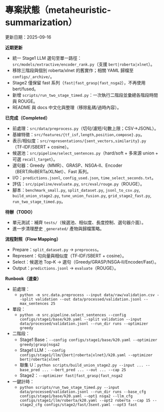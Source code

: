 ﻿# 專案狀態（metaheuristic-summarization）

更新日期：2025-09-16

**近期更新**
- 統一 Stage1 LLM 選句至單一路徑：`src/models/extractive/encoder_rank.py`（支援 `bert|roberta|xlnet`）。
- 移除三階段與個別 roberta/xlnet 的舊實作；相關 YAML 歸檔至 `configs/_archive/`。
- Stage2 僅保留 fast 系列（`fast|fast_grasp|fast_nsga2`），不再使用 bert/fused。
- 新增 `scripts/run_two_stage_timed.py`：一次執行二階段並彙總各階段時間與 ROUGE。
- README 與 docs 中文化與整理（移除亂碼/過時內容）。

**已完成（Completed）**
- 前處理：`src/data/preprocess.py`（切句/濾短/句數上限；CSV→JSONL）。
- 基線特徵：`src/features/{tf_isf,length,position,compose}.py`。
- 表示/相似度：`src/representations/{sent_vectors,similarity}.py`（TF‑IDF/SBERT + cosine）。
- 候選池：`src/pipeline/select_sentences.py`（hard/soft + 多來源 union + 可選 `recall_target`）。
- 選句器：Greedy（MMR）、GRASP、NSGA‑II、Encoder（BERT/RoBERTa/XLNet）、Fast 系列。
- I/O：`predictions.jsonl`, `config_used.json`, `time_select_seconds.txt`。
- 評估：`src/pipeline/evaluate.py`, `src/eval/rouge.py`（ROUGE）。
- 腳本：`benchmark_small.py`, `split_dataset.py`, `jsonl_to_csv.py`, `build_union_stage2.py`, `tune_union_fusion.py`, `grid_stage2_fast.py`, `run_two_stage_timed.py`。

**待辦（TODO）**
- 單元測試：補齊 `tests/`（候選池、相似度、長度控制、選句器介面）。
- 進一步清理歷史 `_generated/` 產物與歸檔策略。

**流程對照（Flow Mapping）**
- Prepare：`split_dataset.py` → `preprocess`。
- Represent：句向量與相似度（TF‑IDF/SBERT + cosine）。
- Select：候選池 Top‑K → 選句（Greedy/GRASP/NSGA‑II/Encoder/Fast）。
- Output：`predictions.jsonl` → `evaluate`（ROUGE）。

**Runbook（速查）**
- 前處理：
  - `python -m src.data.preprocess --input data/raw/validation.csv --split validation --out data/processed/validation.jsonl --max_sentences 25`
- 單段：
  - `python -m src.pipeline.select_sentences --config configs/stage1/base/k20.yaml --split validation --input data/processed/validation.jsonl --run_dir runs --optimizer greedy`
- 二階段：
  - Stage1 Base：`--config configs/stage1/base/k20.yaml --optimizer greedy|grasp|nsga2`
  - Stage1 LLM：`--config configs/stage1/llm/{bert|roberta|xlnet}/k20.yaml --optimizer bert|roberta|xlnet`
  - 聯集 U：`python scripts/build_union_stage2.py --input ... --base_pred ... --bert_pred ... --out ... --cap 25`
  - Stage2：`--optimizer fast|fast_grasp|fast_nsga2`
- 一鍵計時：
  - `python scripts/run_two_stage_timed.py --input data/processed/validation.jsonl --run_dir runs --base_cfg configs/stage1/base/k20.yaml --opt1 nsga2 --llm_cfg configs/stage1/llm/roberta/k20.yaml --opt2 roberta --cap 15 --stage2_cfg configs/stage2/fast/3sent.yaml --opt3 fast`


